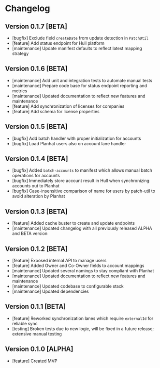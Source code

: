 # Changelog

## Version 0.1.7 [BETA]

- [bugfix] Exclude field `createDate` from update detection in `PatchUtil`
- [feature] Add status endpoint for Hull platform
- [maintenance] Update manifest defaults to reflect latest mapping strategy

## Version 0.1.6 [BETA]

- [maintenance] Add unit and integration tests to automate manual tests
- [maintenance] Prepare code base for status endpoint reporting and metrics
- [maintenance] Updated documentation to reflect new features and maintenance
- [feature] Add synchronization of licenses for companies
- [feature] Add schema for license properties

## Version 0.1.5 [BETA]

- [bugfix] Add batch handler with proper initialization for accounts
- [bugfix] Load Planhat users also on account lane handler

## Version 0.1.4 [BETA]

- [bugfix] Added `batch-accounts` to manifest which allows manual batch operations for accounts
- [bugfix] Immediately store account result in Hull when synchronizing accounts out to Planhat
- [bugfix] Case-insensitive comparison of name for users by patch-util to avoid alteration by Planhat

## Version 0.1.3 [BETA]

- [feature] Added cache buster to create and update endpoints
- [maintenance] Updated changelog with all previously released ALPHA and BETA version

## Version 0.1.2 [BETA]

- [feature] Exposed internal API to manage users
- [feature] Added Owner and Co-Owner fields to account mappings
- [maintenance] Updated several namings to stay compliant with Planhat
- [maintenance] Updated documentation to reflect new features and maintenance
- [maintenance] Updated codebase to configurable stack
- [maintenance] Updated dependencies

## Version 0.1.1 [BETA]

- [feature] Reworked synchronization lanes which require `externalId` for reliable sync
- [testing] Broken tests due to new logic, will be fixed in a future release; extensive manual testing

## Version 0.1.0 [ALPHA]

- [feature] Created MVP
